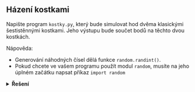## Házení kostkami

Napište program `kostky.py`, který bude simulovat hod dvěma klasickými šestistěnnými kostkami. Jeho výstupu bude součet
bodů na těchto dvou kostkách.

Nápověda:

- Generování náhodných čísel dělá funkce `random.randint()`.
- Pokud chcete ve vašem programu použít modul `random`, musíte na jeho úplném začátku napsat příkaz `import random`

<details>
<summary><b>Řešení</b></summary>


```python
# kostky.py

import random

cislo = random.randint(1, 6) + random.randint(1, 6)
print(cislo)
```

</details>
